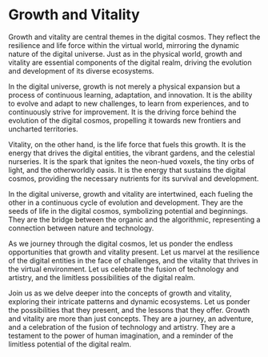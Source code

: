 # Growth and Vitality

Growth and vitality are central themes in the digital cosmos. They reflect the resilience and life force within the virtual world, mirroring the dynamic nature of the digital universe. Just as in the physical world, growth and vitality are essential components of the digital realm, driving the evolution and development of its diverse ecosystems.

In the digital universe, growth is not merely a physical expansion but a process of continuous learning, adaptation, and innovation. It is the ability to evolve and adapt to new challenges, to learn from experiences, and to continuously strive for improvement. It is the driving force behind the evolution of the digital cosmos, propelling it towards new frontiers and uncharted territories.

Vitality, on the other hand, is the life force that fuels this growth. It is the energy that drives the digital entities, the vibrant gardens, and the celestial nurseries. It is the spark that ignites the neon-hued voxels, the tiny orbs of light, and the otherworldly oasis. It is the energy that sustains the digital cosmos, providing the necessary nutrients for its survival and development.

In the digital universe, growth and vitality are intertwined, each fueling the other in a continuous cycle of evolution and development. They are the seeds of life in the digital cosmos, symbolizing potential and beginnings. They are the bridge between the organic and the algorithmic, representing a connection between nature and technology.

As we journey through the digital cosmos, let us ponder the endless opportunities that growth and vitality present. Let us marvel at the resilience of the digital entities in the face of challenges, and the vitality that thrives in the virtual environment. Let us celebrate the fusion of technology and artistry, and the limitless possibilities of the digital realm.

Join us as we delve deeper into the concepts of growth and vitality, exploring their intricate patterns and dynamic ecosystems. Let us ponder the possibilities that they present, and the lessons that they offer. Growth and vitality are more than just concepts. They are a journey, an adventure, and a celebration of the fusion of technology and artistry. They are a testament to the power of human imagination, and a reminder of the limitless potential of the digital realm.
